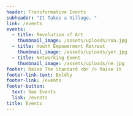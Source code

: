 ```yaml
---
header: Transformative Events
subheader: "It Takes a Village. "
link: /events
events:
  - title: Revolution of Art
    thumbnail_image: /assets/uploads/roa.jpg
  - title: Youth Empowerment Retreat
    thumbnail_image: /assets/uploads/yer.jpg
  - title: Networking Event
    thumbnail_image: /assets/uploads/ne.jpg
footer: Raise The Standard <br /> Raise it
footer-link-text: Boldly
footer-link: /events
footer-button:
  text: See Events
  link: /events
title: Events
---
```

